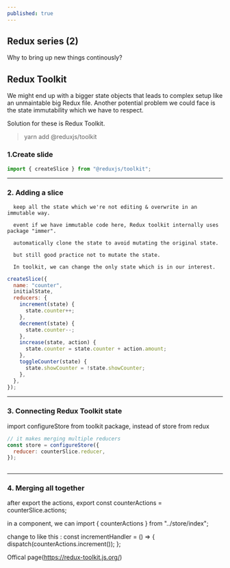 ```yaml
---
published: true
---
```

## Redux series (2)

Why to bring up new things continously?

## Redux Toolkit

We might end up with a bigger state objects that leads to complex setup like an unmaintable big Redux file. Another potential problem we could face is the state immutability which we have to respect. 

Solution for these is Redux Toolkit. 


> yarn add @reduxjs/toolkit


### 1.Create slide 

```JavaScript
import { createSlice } from "@reduxjs/toolkit";

```

---

### 2. Adding a slice 

      keep all the state which we're not editing & overwrite in an immutable way.
      
      event if we have immutable code here, Redux toolkit internally uses package "immer".
      
      automatically clone the state to avoid mutating the original state.
      
      but still good practice not to mutate the state.
      
      In toolkit, we can change the only state which is in our interest.


```JavaScript
createSlice({
  name: "counter",
  initialState,
  reducers: {
    increment(state) {
      state.counter++;
    },
    decrement(state) {
      state.counter--;
    },
    increase(state, action) {
      state.counter = state.counter + action.amount;
    },
    toggleCounter(state) {
      state.showCounter = !state.showCounter;
    },
  },
});

```

---

### 3. Connecting Redux Toolkit state

import configureStore from toolkit package, instead of store from redux

```JavaScript
// it makes merging multiple reducers
const store = configureStore({
  reducer: counterSlice.reducer,
});
 
```

---

### 4. Merging all together 
after export the actions, 
export const counterActions = counterSlice.actions;

in a component, we can import { counterActions } from "../store/index";

change to like this :
  const incrementHandler = () => {
    dispatch(counterActions.increment());
  };

Offical page(https://redux-toolkit.js.org/)
